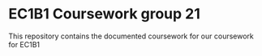 # EC1B1 Coursework group 21


This repository contains the documented coursework for our coursework for EC1B1



